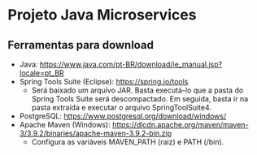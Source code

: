 # Projeto Java Microservices

## Ferramentas para download
- Java: https://www.java.com/pt-BR/download/ie_manual.jsp?locale=pt_BR
- Spring Tools Suite (Eclipse): https://spring.io/tools
  - Será baixado um arquivo JAR. Basta executá-lo que a pasta do Spring Tools Suite será descompactado. Em seguida, basta ir na pasta extraída e executar o arquivo SpringToolSuite4.
- PostgreSQL: https://www.postgresql.org/download/windows/
- Apache Maven (Windows): https://dlcdn.apache.org/maven/maven-3/3.9.2/binaries/apache-maven-3.9.2-bin.zip
  - Configura as variáveis MAVEN_PATH (raiz) e PATH (/bin).




